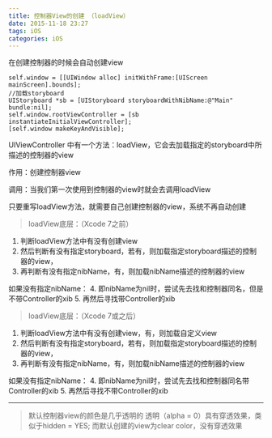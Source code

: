 ```yaml
---
title: 控制器View的创建 （loadView）
date: 2015-11-18 23:27
tags: iOS
categories: iOS
---
```


在创建控制器的时候会自动创建view

```
self.window = [[UIWindow alloc] initWithFrame:[UIScreen mainScreen].bounds];
//加载storyboard
UIStoryboard *sb = [UIStoryboard storyboardWithNibName:@"Main" bundle:nil];
self.window.rootViewController = [sb instantiateInitialViewController];
[self.window makeKeyAndVisible];
```

UIViewController 中有一个方法：loadView，它会去加载指定的storyboard中所描述的控制器的view

作用：创建控制器view

调用：当我们第一次使用到控制器的view时就会去调用loadView

只要重写loadView方法，就需要自己创建控制器的view，系统不再自动创建

> loadView底层：（Xcode 7之前）

1. 判断loadView方法中有没有创建view
2. 然后判断有没有指定storyboard，若有，则加载指定storyboard描述的控制器的view，
3. 再判断有没有指定nibName，有，则加载nibName描述的控制器的view

如果没有指定nibName：
4. 即nibName为nil时，尝试先去找和控制器同名，但是不带Controller的xib
5. 再然后寻找带Controller的xib

> loadView底层：（Xcode 7或之后）

1. 判断loadView方法中有没有创建view，有，则加载自定义view
2. 然后判断有没有指定storyboard，若有，则加载指定storyboard描述的控制器的view，
3. 再判断有没有指定nibName，有，则加载nibName描述的控制器的view

如果没有指定nibName：
4. 即nibName为nil时，尝试先去找和控制器同名带Controller的xib
5. 再然后寻找不带Controller的xib

---

> 默认控制器view的颜色是几乎透明的
> 透明（alpha = 0）具有穿透效果，类似于hidden = YES;
> 而默认创建的view为clear color，没有穿透效果


